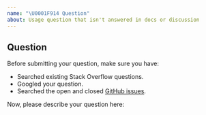 ```yaml
---
name: "\U0001F914 Question"
about: Usage question that isn't answered in docs or discussion
---
```


## Question

<!--This repository is ONLY used to solve issues related to TiKV Website/Docs.
For other issues (related to TiKV, PD, etc), please move to [other repositories](https://github.com/tikv).-->

Before submitting your question, make sure you have:

- Searched existing Stack Overflow questions.
- Googled your question.
- Searched the open and closed [GitHub issues](https://github.com/tikv/website/issues).

Now, please describe your question here:
